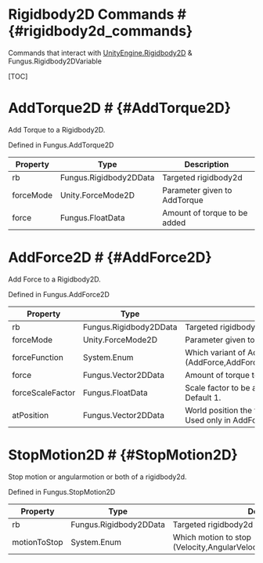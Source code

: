 # Rigidbody2D Commands # {#rigidbody2d_commands}

Commands that interact with [UnityEngine.Rigidbody2D](https://docs.unity3d.com/ScriptReference/Rigidbody2D.html) & Fungus.Rigidbody2DVariable

[TOC]
# AddTorque2D # {#AddTorque2D}
Add Torque to a Rigidbody2D.

Defined in Fungus.AddTorque2D

Property | Type | Description
 --- | --- | ---
rb | Fungus.Rigidbody2DData | Targeted rigidbody2d
forceMode | Unity.ForceMode2D | Parameter given to AddTorque
force | Fungus.FloatData | Amount of torque to be added

# AddForce2D # {#AddForce2D}
Add Force to a Rigidbody2D.

Defined in Fungus.AddForce2D

Property | Type | Description
 --- | --- | ---
rb | Fungus.Rigidbody2DData | Targeted rigidbody2d
forceMode | Unity.ForceMode2D | Parameter given to AddForce
forceFunction | System.Enum | Which variant of AddForce to use (AddForce,AddForceAtPosition,AddRelativeForce)
force | Fungus.Vector2DData | Amount of torque to be added
forceScaleFactor | Fungus.FloatData | Scale factor to be applied to force as it is used. Default 1.
atPosition | Fungus.Vector2DData | World position the force is being applied from. Used only in AddForceAtPosition

# StopMotion2D # {#StopMotion2D}
Stop motion or angularmotion or both of a rigidbody2d.

Defined in Fungus.StopMotion2D

Property | Type | Description
 --- | --- | ---
rb | Fungus.Rigidbody2DData | Targeted rigidbody2d
motionToStop | System.Enum | Which motion to stop (Velocity,AngularVelocity,AngularAndLinearVelocity)